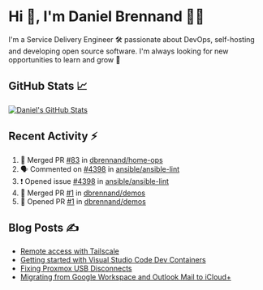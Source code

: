 # Hi 👋, I'm Daniel Brennand 👨‍💻

I'm a Service Delivery Engineer 🛠 passionate about DevOps, self-hosting and developing open source software. I'm always looking for new opportunities to learn and grow 🌱

## GitHub Stats 📈

[![Daniel's GitHub Stats](https://github-readme-stats.vercel.app/api?username=dbrennand&show_icons=true&count_private=true&hide_border=true&theme=dark)](https://github.com/anuraghazra/github-readme-stats)

## Recent Activity ⚡

<!--START_SECTION:activity-->
1. 🎉 Merged PR [#83](https://github.com/dbrennand/home-ops/pull/83) in [dbrennand/home-ops](https://github.com/dbrennand/home-ops)
2. 🗣 Commented on [#4398](https://github.com/ansible/ansible-lint/issues/4398#issuecomment-2478197063) in [ansible/ansible-lint](https://github.com/ansible/ansible-lint)
3. ❗ Opened issue [#4398](https://github.com/ansible/ansible-lint/issues/4398) in [ansible/ansible-lint](https://github.com/ansible/ansible-lint)
4. 🎉 Merged PR [#1](https://github.com/dbrennand/demos/pull/1) in [dbrennand/demos](https://github.com/dbrennand/demos)
5. 💪 Opened PR [#1](https://github.com/dbrennand/demos/pull/1) in [dbrennand/demos](https://github.com/dbrennand/demos)
<!--END_SECTION:activity-->

## Blog Posts ✍

<!-- BLOG-POST-LIST:START -->
- [Remote access with Tailscale](https://danielbrennand.com/blog/tailscale/)
- [Getting started with Visual Studio Code Dev Containers](https://danielbrennand.com/blog/vscode-dev-containers/)
- [Fixing Proxmox USB Disconnects](https://danielbrennand.com/blog/proxmox-fix-usb-disconnect/)
- [Migrating from Google Workspace and Outlook Mail to iCloud+](https://danielbrennand.com/blog/google-outlook-to-icloud+/)
<!-- BLOG-POST-LIST:END -->
